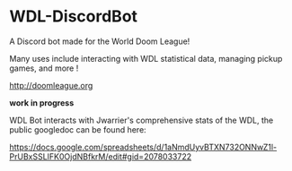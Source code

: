 # WDL-DiscordBot
A Discord bot made for the World Doom League!

Many uses include interacting with WDL statistical data, managing pickup games, and more !

http://doomleague.org

**work in progress**

WDL Bot interacts with Jwarrier's comprehensive stats of the WDL, the public googledoc can be found here:

https://docs.google.com/spreadsheets/d/1aNmdUyvBTXN732ONNwZ1l-PrUBxSSLIFK0OjdNBfkrM/edit#gid=2078033722
